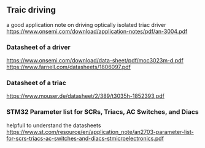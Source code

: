 ## Traic driving
a good application note on driving optically isolated triac driver
https://www.onsemi.com/download/application-notes/pdf/an-3004.pdf

### Datasheet of a driver
https://www.onsemi.com/download/data-sheet/pdf/moc3023m-d.pdf
https://www.farnell.com/datasheets/1806097.pdf

### Datasheet of a triac
https://www.mouser.de/datasheet/2/389/t3035h-1852393.pdf


### STM32 Parameter list for SCRs, Triacs, AC Switches, and Diacs
helpfull to understand the datasheets
https://www.st.com/resource/en/application_note/an2703-parameter-list-for-scrs-triacs-ac-switches-and-diacs-stmicroelectronics.pdf

